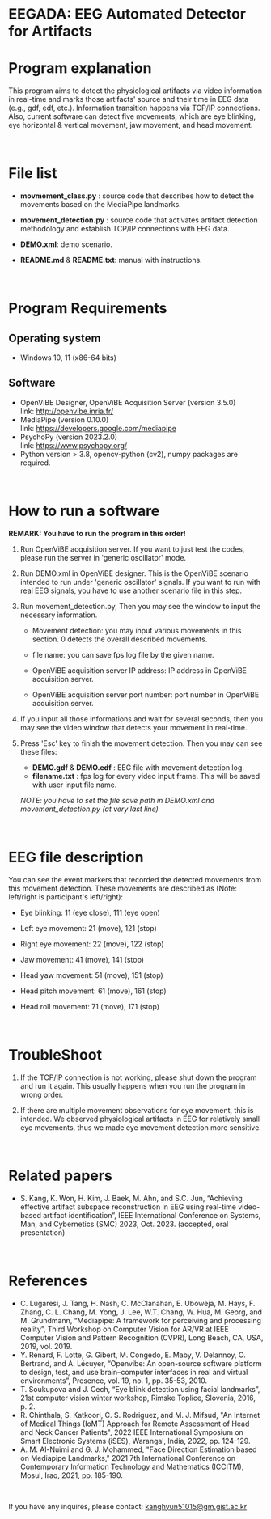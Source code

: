 # EEGADA: EEG Automated Detector for Artifacts 

# Program explanation

  This program aims to detect the physiological artifacts via video information in real-time and marks those artifacts' source and their time in EEG data (e.g., gdf, edf, etc.). Information transition happens via TCP/IP connections. Also, current software can detect five movements, which are eye blinking, eye horizontal & vertical movement, jaw movement, and head movement.

<br>

# File list

* **movmement_class.py** : source code that describes how to detect the movements based on the MediaPipe landmarks.

* **movement_detection.py** : source code that activates artifact detection methodology and establish TCP/IP connections with EEG data.

* **DEMO.xml**: demo scenario.

* **README.md** & **README.txt**: manual with instructions.

<br>

# Program Requirements

## Operating system

* Windows 10, 11 (x86-64 bits)

## Software

* OpenViBE Designer, OpenViBE Acquisition Server (version 3.5.0)  <br>
link: http://openvibe.inria.fr/
* MediaPipe (version 0.10.0) <br>
link: https://developers.google.com/mediapipe
* PsychoPy (version 2023.2.0)  <br>
link: https://www.psychopy.org/
* Python version > 3.8, opencv-python (cv2), numpy packages are required.

<br>

# How to run a software 

**REMARK: You have to run the program in this order!**

1. Run OpenViBE acquisition server. If you want to just test the codes, please run the server in 'generic oscillator' mode.

2. Run DEMO.xml in OpenViBE designer. This is the OpenViBE scenario intended to run under 'generic oscillator' signals. If you want to run with real EEG signals, you have to use another scenario file in this step.

3. Run movement_detection.py, Then you may see the window to input the necessary information.
	
	  * Movement detection: you may input various movements in this section. 0 detects the overall described movements.
  
    * file name: you can save fps log file by the given name.
	
    * OpenViBE acquisition server IP address: IP address in OpenViBE acquisition server.
	
    * OpenViBE acquisition server port number: port number in OpenViBE acquisition server. 


4. If you input all those informations and wait for several seconds, then you may see the video window that detects your movement in real-time.

5. Press 'Esc' key to finish the movement detection. Then you may can see these files:

    * **DEMO.gdf** & **DEMO.edf** : EEG file with movement detection log.
    * **filename.txt** : fps log for every video input frame. This will be saved with user input  file name.
    
    *NOTE: you have to set the file save path in DEMO.xml and movement_detection.py (at very last line)*
<br>

# EEG file description

  You can see the event markers that recorded the detected movements from this movement detection. These movements are described as (Note: left/right is participant's left/right):
	
* Eye blinking: 11 (eye close), 111 (eye open)

* Left eye movement: 21 (move), 121 (stop)
	
* Right eye movement: 22 (move), 122 (stop)

* Jaw movement: 41 (move), 141 (stop)

* Head yaw movement: 51 (move), 151 (stop)

* Head pitch movement: 61 (move), 161 (stop)

* Head roll movement: 71 (move), 171 (stop)

<br>

# TroubleShoot

1. If the TCP/IP connection is not working, please shut down the program and run it again. This usually happens when you run the program in wrong order.

2. If there are multiple movement observations for eye movement, this is intended. We observed physiological artifacts in EEG for relatively small eye movements, thus we made eye movement detection more sensitive.

<br>

# Related papers
* S. Kang, K. Won, H. Kim, J. Baek, M. Ahn, and S.C. Jun, “Achieving effective artifact subspace reconstruction in EEG using real-time video-based artifact identification”, IEEE International Conference on Systems, Man, and Cybernetics (SMC) 2023, Oct. 2023. (accepted, oral presentation)

<br>

# References
* C. Lugaresi, J. Tang, H. Nash, C. McClanahan, E. Uboweja, M. Hays, F. Zhang, C. L. Chang, M. Yong, J. Lee, W.T. Chang, W. Hua, M. Georg, and M. Grundmann, “Mediapipe: A framework for perceiving and processing reality”, Third Workshop on Computer Vision for AR/VR at IEEE Computer Vision and Pattern Recognition (CVPR), Long Beach, CA, USA, 2019, vol. 2019.
* Y. Renard, F. Lotte, G. Gibert, M. Congedo, E. Maby, V. Delannoy, O. Bertrand, and A. Lécuyer, “Openvibe: An open-source software platform to design, test, and use brain–computer interfaces in real and virtual environments”, Presence, vol. 19, no. 1, pp. 35-53, 2010.
* T. Soukupova and J. Cech, “Eye blink detection using facial landmarks”, 21st computer vision winter workshop, Rimske Toplice, Slovenia, 2016, p. 2.
* R. Chinthala, S. Katkoori, C. S. Rodriguez, and M. J. Mifsud, "An Internet of Medical Things (IoMT) Approach for Remote Assessment of Head and Neck Cancer Patients", 2022 IEEE International Symposium on Smart Electronic Systems (iSES), Warangal, India, 2022, pp. 124-129.
* A. M. Al-Nuimi and G. J. Mohammed, "Face Direction Estimation based on Mediapipe Landmarks," 2021 7th International Conference on Contemporary Information Technology and Mathematics (ICCITM), Mosul, Iraq, 2021, pp. 185-190.

<br>

If you have any inquires, please contact: kanghyun51015@gm.gist.ac.kr
